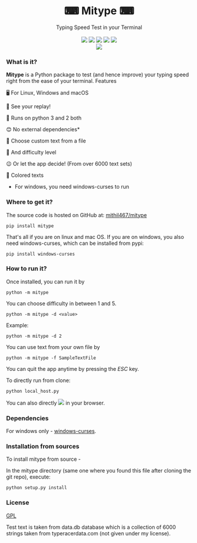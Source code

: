 <h1 align="center"> ⌨ Mitype ⌨ </h1>
<p align="center">
    Typing Speed Test in your Terminal 
    <br />
  <br />
    <a href="https://repl.it/github/Mithil467/mitype"><img src="https://repl.it/badge/github/Mithil467/mitype"></a>
<a href="https://codeclimate.com/github/Mithil467/mitype/maintainability"><img src="https://api.codeclimate.com/v1/badges/4d0397d4c7dd3b81a205/maintainability"></a>
<a href="https://pypi.org/project/mitype/"><img src="https://img.shields.io/pypi/v/mitype.svg"></a>
<a href="LICENSE.txt"><img src="https://img.shields.io/pypi/l/mitype.svg"></a>
<a href="https://github.com/ambv/black"><img src="https://img.shields.io/badge/code%20style-black-000000.svg"></a>
<br />
<img src="img/demo.gif">
</p>

### What is it?

**Mitype** is a Python package to test (and hence improve) your typing speed right from the ease of your terminal.
Features

🖥️ For Linux, Windows and macOS  

🎦 See your replay!

🐍 Runs on python 3 and 2 both  

😊 No external dependencies*  

📝 Choose custom text from a file  

🤸 And difficulty level

😉 Or let the app decide! (From over 6000️ text sets)  

🌈 Colored texts

* For windows, you need windows-curses to run  

### Where to get it?

The source code is hosted on GitHub at: [mithil467/mitype](https://github.com/Mithil467/mitype)

```pip install mitype```

That's all if you are on linux and mac OS. If you are on windows, you also need windows-curses, which can be installed from pypi:

```pip install windows-curses```

### How to run it?

Once installed, you can run it by

```python -m mitype```

You can choose difficulty in between 1 and 5.

```python -m mitype -d <value>```

Example:

```python -m mitype -d 2```

You can use text from your own file by

```python -m mitype -f SampleTextFile```

You can quit the app anytime by pressing the *ESC* key.

To directly run from clone:

```python local_host.py```

You can also directly <a href="https://mitype.mithil467.repl.run/"><img src="https://repl.it/badge/github/Mithil467/mitype"></a> in your browser.

### Dependencies

For windows only - [windows-curses](https://pypi.org/project/windows-curses/).

### Installation from sources

To install mitype from source -

In the mitype directory (same one where you found this file after cloning the git repo), execute:

```python setup.py install```

### License

[GPL](LICENSE.txt)

Test text is taken from data.db database which is a collection of 6000 strings taken from typeracerdata.com (not given under my license).
